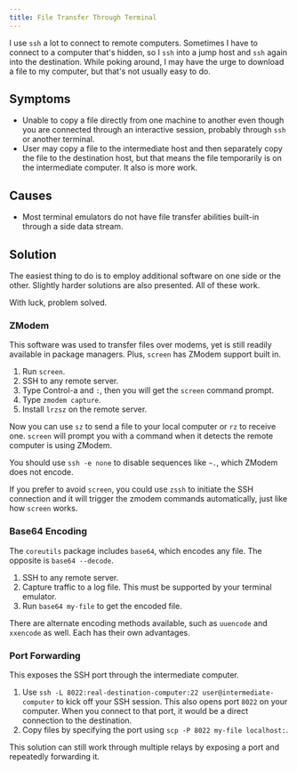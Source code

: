 ```yaml
---
title: File Transfer Through Terminal
---
```


I use `ssh` a lot to connect to remote computers.  Sometimes I have to connect to a computer that's hidden, so I `ssh` into a jump host and `ssh` again into the destination.  While poking around, I may have the urge to download a file to my computer, but that's not usually easy to do.


Symptoms
--------

* Unable to copy a file directly from one machine to another even though you are connected through an interactive session, probably through `ssh` or another terminal.
* User may copy a file to the intermediate host and then separately copy the file to the destination host, but that means the file temporarily is on the intermediate computer.  It also is more work.


Causes
------

* Most terminal emulators do not have file transfer abilities built-in through a side data stream.


Solution
--------

The easiest thing to do is to employ additional software on one side or the other.  Slightly harder solutions are also presented.  All of these work.

With luck, problem solved.


### ZModem

This software was used to transfer files over modems, yet is still readily available in package managers.  Plus, `screen` has ZModem support built in.

1. Run `screen`.
2. SSH to any remote server.
3. Type Control-a and `:`, then you will get the `screen` command prompt.
4. Type `zmodem capture`.
5. Install `lrzsz` on the remote server.

Now you can use `sz` to send a file to your local computer or `rz` to receive one.  `screen` will prompt you with a command when it detects the remote computer is using ZModem.

You should use `ssh -e none` to disable sequences like `~.`, which ZModem does not encode.

If you prefer to avoid `screen`, you could use `zssh` to initiate the SSH connection and it will trigger the zmodem commands automatically, just like how `screen` works.


### Base64 Encoding

The `coreutils` package includes `base64`, which encodes any file.  The opposite is `base64 --decode`.

1. SSH to any remote server.
2. Capture traffic to a log file.  This must be supported by your terminal emulator.
3. Run `base64 my-file` to get the encoded file.

There are alternate encoding methods available, such as `uuencode` and `xxencode` as well.  Each has their own advantages.


### Port Forwarding

This exposes the SSH port through the intermediate computer.

1. Use `ssh -L 8022:real-destination-computer:22 user@intermediate-computer` to kick off your SSH session.  This also opens port `8022` on your computer.  When you connect to that port, it would be a direct connection to the destination.
2. Copy files by specifying the port using `scp -P 8022 my-file localhost:`.

This solution can still work through multiple relays by exposing a port and repeatedly forwarding it.
